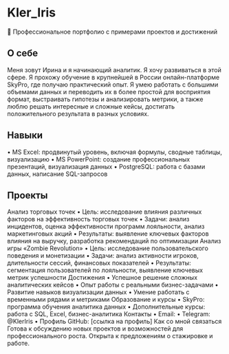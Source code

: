# Kler_Iris
🎯 Профессиональное портфолио с примерами проектов и достижений 
## О себе
Меня зовут Ирина и я начинающий аналитик. Я хочу развиваться в этой сфере. 
Я прохожу обучение в крупнейшей в России онлайн-платформе SkyPro, где получаю практический опыт. Я умею работать с большими объемами данных и переводить их в более простой для восприятия формат, выстраивать гипотезы и анализировать метрики, а также люблю решать интересные и сложные кейсы,  достигать положительного результата в разных условиях.
## Навыки
•	MS Excel: продвинутый уровень, включая формулы, сводные таблицы, визуализацию
•	MS PowerPoint: создание профессиональных презентаций, визуализация данных
•	PostgreSQL: работа с базами данных, написание SQL-запросов
## Проекты
Анализ торговых точек
•	Цель: исследование влияния различных факторов на эффективность торговых точек
•	Задачи: анализ инцидентов, оценка эффективности программ лояльности, анализ маркетинговых акций
•	Результаты: выявление ключевых факторов влияния на выручку, разработка рекомендаций по оптимизации
Анализ игры «Zombie Revolution»
•	Цель: исследование пользовательского поведения и монетизации
•	Задачи: анализ активности игроков, длительности сессий, финансовых показателей
•	Результаты: сегментация пользователей по лояльности, выявление ключевых метрик успешности
Достижения
•	Успешное решение сложных аналитических кейсов
•	Опыт работы с реальными бизнес-задачами
•	Развитие навыков визуализации данных
•	Умение работать с временными рядами и метриками
Образование и курсы
•	SkyPro: программа обучения аналитика данных
•	Дополнительные курсы: работа с SQL, Excel, бизнес-аналитика
Контакты
•	Email: 
•	Telegram: @KlerIris
•	Профиль GitHub: [ссылка на профиль]
Как со мной связаться
Готова к обсуждению новых проектов и возможностей для профессионального роста. Открыта к предложениям о стажировке и работе.
